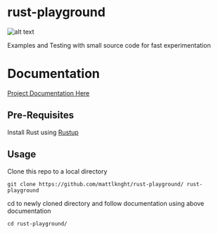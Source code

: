 # rust-playground
![alt text](https://travis-ci.org/mattlknight/rust-playground.svg?branch=master "Travis Build Status")


Examples and Testing with small source code for fast experimentation

# Documentation

[Project Documentation Here](https://mattlknight.github.io/rust-playground/)


## Pre-Requisites

Install Rust using [Rustup](https://www.rustup.rs/)

## Usage

Clone this repo to a local directory

```text
git clone https://github.com/mattlknght/rust-playground/ rust-playground
```

cd to newly cloned directory and follow documentation using above documentation

```text
cd rust-playground/
```
